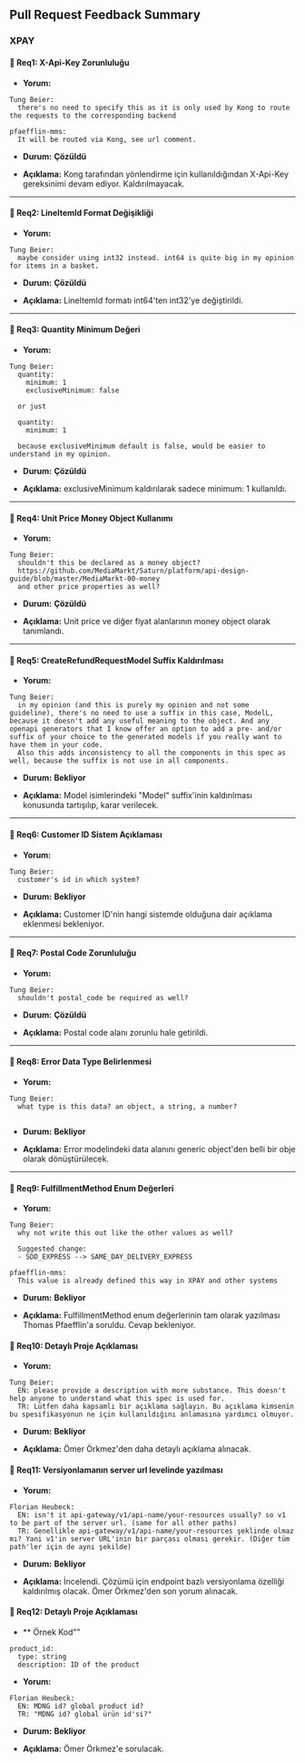 ## Pull Request Feedback Summary


### XPAY

#### 🔹 **Req1: X-Api-Key Zorunluluğu**

- **Yorum:**

```
Tung Beier:
  there's no need to specify this as it is only used by Kong to route the requests to the corresponding backend

pfaefflin-mms:
  It will be routed via Kong, see url comment.
```

- **Durum:** **Çözüldü**

- **Açıklama:** Kong tarafından yönlendirme için kullanıldığından X-Api-Key gereksinimi devam ediyor. Kaldırılmayacak.

---

#### 🔹 **Req2: LineItemId Format Değişikliği**

- **Yorum:**

```
Tung Beier:
  maybe consider using int32 instead. int64 is quite big in my opinion for items in a basket.
```

- **Durum:** **Çözüldü**

- **Açıklama:** LineItemId formatı int64'ten int32'ye değiştirildi.

---

#### 🔹 **Req3: Quantity Minimum Değeri**

- **Yorum:**

```
Tung Beier:
  quantity:
    minimum: 1
    exclusiveMinimum: false

  or just

  quantity:
    minimum: 1

  because exclusiveMinimum default is false, would be easier to understand in my opinion.
```

- **Durum:** **Çözüldü**

- **Açıklama:** exclusiveMinimum kaldırılarak sadece minimum: 1 kullanıldı.

---

#### 🔹 **Req4: Unit Price Money Object Kullanımı**

- **Yorum:**

```
Tung Beier:
  shouldn't this be declared as a money object?
  https://github.com/MediaMarkt/Saturn/platform/api-design-guide/blob/master/MediaMarkt-00-money
  and other price properties as well?
```

- **Durum:** **Çözüldü**

- **Açıklama:** Unit price ve diğer fiyat alanlarının money object olarak tanımlandı.

---

#### 🔹 **Req5: CreateRefundRequestModel Suffix Kaldırılması**

- **Yorum:**

```
Tung Beier:
  in my opinion (and this is purely my opinion and not some guideline), there's no need to use a suffix in this case, ModelL, because it doesn't add any useful meaning to the object. And any openapi generators that I know offer an option to add a pre- and/or suffix of your choice to the generated models if you really want to have them in your code.
  Also this adds inconsistency to all the components in this spec as well, because the suffix is not use in all components.
```

- **Durum:** **Bekliyor**

- **Açıklama:** Model isimlerindeki "Model" suffix'inin kaldırılması konusunda tartışılıp, karar verilecek.

---

#### 🔹 **Req6: Customer ID Sistem Açıklaması**

- **Yorum:**

```
Tung Beier:
  customer's id in which system?
```

- **Durum:** **Bekliyor**

- **Açıklama:** Customer ID'nin hangi sistemde olduğuna dair açıklama eklenmesi bekleniyor.

---

#### 🔹 **Req7: Postal Code Zorunluluğu**

- **Yorum:**

```
Tung Beier:
  shouldn't postal_code be required as well?
```

- **Durum:** **Çözüldü**

- **Açıklama:** Postal code alanı zorunlu hale getirildi.

---

#### 🔹 **Req8: Error Data Type Belirlenmesi**

- **Yorum:**

```
Tung Beier:
  what type is this data? an object, a string, a number?
  
```

- **Durum:** **Bekliyor**

- **Açıklama:** Error modelindeki data alanını generic object'den belli bir obje olarak dönüştürülecek.

---

#### 🔹 **Req9: FulfillmentMethod Enum Değerleri**

- **Yorum:**

```
Tung Beier:
  why not write this out like the other values as well?

  Suggested change:
  - SDD_EXPRESS --> SAME_DAY_DELIVERY_EXPRESS

pfaefflin-mms:
  This value is already defined this way in XPAY and other systems
```

- **Durum:** **Bekliyor**

- **Açıklama:** FulfillmentMethod enum değerlerinin tam olarak yazılması Thomas Pfaefflin'a soruldu. Cevap bekleniyor.

#### 🔹 **Req10: Detaylı Proje Açıklaması**

- **Yorum:**

```
Tung Beier:
  EN: please provide a description with more substance. This doesn't help anyone to understand what this spec is used for.
  TR: Lütfen daha kapsamlı bir açıklama sağlayın. Bu açıklama kimsenin bu spesifikasyonun ne için kullanıldığını anlamasına yardımcı olmuyor.
```

- **Durum:** **Bekliyor**

- **Açıklama:** Ömer Örkmez'den daha detaylı açıklama alınacak.

#### 🔹 **Req11: Versiyonlamanın server url levelinde yazılması**

- **Yorum:**

```
Florian Heubeck:
  EN: isn't it api-gateway/v1/api-name/your-resources usually? so v1 to be part of the server url. (same for all other paths)
  TR: Genellikle api-gateway/v1/api-name/your-resources şeklinde olmaz mı? Yani v1'in server URL'inin bir parçası olması gerekir. (Diğer tüm path'ler için de aynı şekilde)
```

- **Durum:** **Bekliyor**

- **Açıklama:** İncelendi. Çözümü için endpoint bazlı versiyonlama özelliği kaldırılmış olacak. Ömer Örkmez'den son yorum alınacak.

#### 🔹 **Req12: Detaylı Proje Açıklaması**

- ** Örnek Kod""
```
product_id:
  type: string
  description: ID of the product
```

- **Yorum:**
```
Florian Heubeck:
  EN: MDNG id? global product id?
  TR: "MDNG id? global ürün id'si?"
```

- **Durum:** **Bekliyor**

- **Açıklama:** Ömer Örkmez'e sorulacak.
